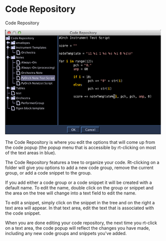 # Code Repository

Code Repository

![Code Repository](../../../images/codeRepository.png)

The Code Repository is where you edit the options that will come up from
the code popup (the popup menu that is accessible by rt-clicking on most
of the text areas in blue).

The Code Repository features a tree to organize your code. Rt-clicking
on a folder will give you options to add a new code group, remove the
current group, or add a code snippet to the group.

If you add either a code group or a code snippet it will be created with
a default name. To edit the name, double click on the group or snippet
and the area on the tree will change into a text field to edit the name.

To edit a snippet, simply click on the snippet in the tree and on the
right a text area will appear. In that text area, edit the text that is
associated with the code snippet.

When you are done editing your code repository, the next time you
rt-click on a text area, the code popup will reflect the changes you
have made, including any new code groups and snippets you've added.
